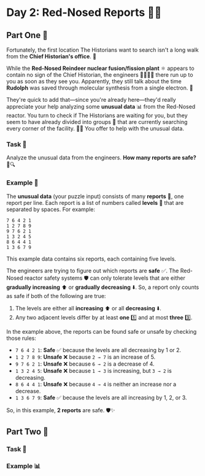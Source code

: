# Day 2: Red-Nosed Reports 🎅🔬

## Part One 🎯

Fortunately, the first location The Historians want to search isn't a long walk from the **Chief Historian's office**.
🏢

While the **Red-Nosed Reindeer nuclear fusion/fission plant** ⚛️ appears to contain no sign of the Chief Historian, the
engineers 👷‍♂️👷‍♀️ there run up to you as soon as they see you. Apparently, they still talk about the time **Rudolph**
was saved through molecular synthesis from a single electron. 🔬

They're quick to add that—since you're already here—they'd really appreciate your help analyzing some **unusual data**
📊 from the Red-Nosed reactor. You turn to check if The Historians are waiting for you, but they seem to have already
divided into groups 👥 that are currently searching every corner of the facility. 🕵️‍♂️ You offer to help with the
unusual data.

### Task 📝

Analyze the unusual data from the engineers. **How many reports are safe?** 🤔🔍

### Example 📝

The **unusual data** (your puzzle input) consists of many **reports** 📝, one report per line. Each report is a list of
numbers called **levels** 🔢 that are separated by spaces. For example:

```aiignore
7 6 4 2 1
1 2 7 8 9
9 7 6 2 1
1 3 2 4 5
8 6 4 4 1
1 3 6 7 9
```

This example data contains six reports, each containing five levels.

The engineers are trying to figure out which reports are **safe** ✅. The Red-Nosed reactor safety systems 🛡️ can only
tolerate levels that are either **gradually increasing** ⬆️ or **gradually decreasing** ⬇️. So, a report only counts as
safe if both of the following are true:

1. The levels are either all **increasing** ⬆️ or all **decreasing** ⬇️.
2. Any two adjacent levels differ by at least **one** 1️⃣ and at most **three** 3️⃣.

In the example above, the reports can be found safe or unsafe by checking those rules:

- `7 6 4 2 1`: **Safe** ✅ because the levels are all decreasing by 1 or 2.
- `1 2 7 8 9`: **Unsafe** ❌ because `2 → 7` is an increase of 5.
- `9 7 6 2 1`: **Unsafe** ❌ because `6 → 2` is a decrease of 4.
- `1 3 2 4 5`: **Unsafe** ❌ because `1 → 3` is increasing, but `3 → 2` is decreasing.
- `8 6 4 4 1`: **Unsafe** ❌ because `4 → 4` is neither an increase nor a decrease.
- `1 3 6 7 9`: **Safe** ✅ because the levels are all increasing by 1, 2, or 3.

So, in this example, **2 reports** are safe. 🛡️✨

## Part Two 🎯

### Task 📝

### Example 📊

```aiignore

```

